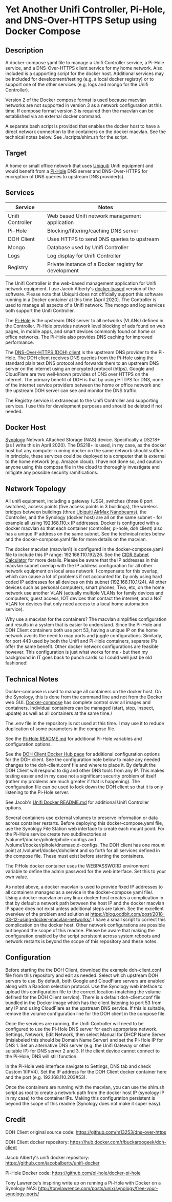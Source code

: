 Yet Another Unifi Controller, Pi-Hole, and DNS-Over-HTTPS Setup using Docker Compose
============================================================================

## Description
A docker-compose yaml file to manage a Unifi Controller service, a Pi-Hole service, and a DNS-Over-HTTPS client service for my home network. Also included is a supporting script for the docker host. Additional services may be included for development/testing (e.g. a local docker registry) or to support one of the other services (e.g. logs and mongo for the Unifi Controller).

Version 2 of the Docker compose format is used because macvlan networks are not supported in version 3 as a network configuration at this time. If compose format version 3 is required then the macvlan can be established via an external docker command.

A separate bash script is provided that enables the docker host to have a direct network connection to the containers on the docker macvlan. See the technical notes below. See ./scripts/shim.sh for the script.

## Target
A home or small office network that uses [Ubiquiti](https://www.ubnt.com) Unifi equipment and would benefit from a [Pi-Hole](https://www.pi-hole.net) DNS server and DNS-Over-HTTPS for encryption of DNS queries to upstream DNS provider(s).

## Services
Service           | Notes
----------------  | ---------------------------------------------
Unifi Controller  | Web based Unifi network management application
Pi-Hole           | Blocking/filtering/caching DNS server
DOH Client        | Uses HTTPS to send DNS queries to upstream
Mongo             | Database used by Unifi Controller
Logs              | Log display for Unifi Controller
Registry          | Private instance of a Docker registry for development

The Unifi Controller is the web-based management application for Unifi network equipment. I use Jacob Alberty's [docker-based](https://github.com/jacobalberty/unifi-docker) version of the software. Please note that Ubiquiti does not officially support this software running in a Docker container at this time (April 2020). The Controller is used to manage all aspects of a Unifi network. The mongo and log services both support the Unifi Controller.

The [Pi-Hole](https://www.pi-hole.net) is the upstream DNS server to all networks (VLANs) defined in the Controller. Pi-Hole provides network level blocking of ads found on web pages, in mobile apps, and smart devices commonly found on home or office networks. The Pi-Hole also provides DNS caching for improved performance.

The [DNS-Over-HTTPS (DOH) client](https://hub.docker.com/r/buckaroogeek/doh-client) is the upstream DNS provider to the Pi-Hole. The DOH client receives DNS queries from the Pi-Hole using the standard plain text DNS protocol and forwards them to an upstream DNS server on the internet using an encrypted protocol (https). Google and CloudFlare are two well-known provides of DNS over HTTPS on the internet. The primary benefit of DOH is that by using HTTPS for DNS, none of the internet service providers between the home or office network and the upstream DOH server can see and monitor the DNS traffic.

The Registry service is extraneous to the Unifi Controller and supporting services. I use this for development purposes and should be deleted if not needed.

## Docker Host
[Synology](https://www.synology.com) Network Attached Storage (NAS) device. Specifically a DS218+ (as I write this in April 2020). The DS218+ is used, in my case, as the docker host but any computer running docker on the same network should suffice. In principle, these services could be deployed to a computer that is external to the home network (e.g. Amazon cloud). I have not done so, and caution anyone using this compose file in the cloud to thoroughly investigate and mitigate any possible security ramifications.

## Network Topology
All unifi equipment, including a gateway (USG), switches (three 8 port switches), access points (five access points in 3 buildings), the wireless bridges between buildings (three [Ubiquiti AirMax Nanobeams](https://www.ui.com/airmax/nanobeam-ac-gen2/)), the Controller, and the Synology (docker host) are all on the same subnet - for example all using 192.168.110.x IP addresses. Docker is configured with a docker macvlan so that each container (controller, pi-hole, doh client) also has a unique IP address on the same subnet. See the technical notes below and the docker-compose.yaml file for more details on the macvlan. 

The docker macvlan (macvlan1) is configured in the docker-compose.yaml file to include this IP range: 192.168.110.192/26. See the [CIDR Subnet Calculator](https://www.xarg.org/tools/subnet-calculator/?q=192.168.110.192%2F26) for more details. Please be aware that the IP addresses in this macvlan subnet overlap with the IP address configuration for all other network equipment on local area network. I compensate for this overlap, which can cause a lot of problems if not accounted for, by only using hard coded IP addresses for all devices on this subnet (192.168.110.1/24). All other devices such as personal computers, smart phones, Tivo, etc, on the home network use another VLAN (actually multiple VLANs for family devices and computers, guest access, IOT devices that contact the internet, and a NoT VLAN for devices that only need access to a local home automation service).

Why use a macvlan for the containers? The macvlan simplifies configuration and results in a system that is easier to understand. Since the Pi-Hole and DOH Client containers both use port 53, having a unique IP on the home network avoids the need to map ports and juggle configurations. Similarly, for port 443 used by both the Unifi and Pi-Hole containers, separate IPs offer the same benefit. Other docker network configurations are feasible however. This configuration is just what works for me - but then my background in IT goes back to punch cards so I could well just be old fashioned!

## Technical Notes

Docker-compose is used to manage all containers on the docker host. On the Synology, this is done from the command line and not from the Docker web GUI. [Docker-compose](https://docs.docker.com/compose/reference/overview/) has complete control over all images and containers. Individual containers can be managed (start, stop, inspect, update) as well as all containers at the same time./

The .env file in the repository is not used at this time. I may use it to reduce duplication of some parameters in the compose file. 

See the [Pi-Hole README.md](https://github.com/pi-hole/docker-pi-hole) for additional Pi-Hole variables and configuration options.

See the [DOH Client Docker Hub page](https://hub.docker.com/r/buckaroogeek/doh-client) for additional configuration options for the DOH client. See the configuration note below to make any needed changes to the doh-client.conf file and where to place it. By default the DOH Client will respond to dig and other DNS tools from any IP. This makes testing easier and in my case not a significant security problem of itself (rather my problems are much greater if that is happening). The configuration file can be used to lock down the DOH client so that it is only listening to the Pi-Hole server.

See Jacob's [Unifi Docker README.md](https://github.com/jacobalberty/unifi-docker) for additional Unifi Controller options. 

Several containers use external volumes to preserve information or data across container restarts. Before deploying this docker-compose.yaml file, use the Synology File Station web interface to create each mount point. For the Pi-Hole service create two subdirectories at /volume1/docker/pihole/pihole-configs and /volume1/docker/pihole/dnsmasq.d-configs. The DOH client has one mount point at /volume1/docker/dohclient and so forth for all services defined in the compose file. These must exist before starting the containers.

The PiHole docker container uses the WEBPASSWORD environment variable to define the admin password for the web interface. Set this to your own value.

As noted above, a docker macvlan is used to provide fixed IP addresses to all containers managed as a service in the docker-compose yaml file/. Using a docker macvlan on any linux docker host creates a complication in that by default a network path between the host IP and the docker macvlan IP space does not exist unless additional steps are taken. See the excellent overview of the problem and solution at https://blog.oddbit.com/post/2018-03-12-using-docker-macvlan-networks/. I have a small script to correct this complication on the docker host. Other network configurations are possible but beyond the scope of this readme. Please be aware that making the configuration enabled by the script persistent across system reboots and network restarts is beyond the scope of this repository and these notes.

## Configuration

Before starting the the DOH Client, download the example doh-client.conf file from this repository and edit as needed. Select which upstream DOH servers to use. By default, both Google and CloudFlare servers are enabled along with a Random selection protocol. Use the Synology web inteface to upload this configuration file to the correct location (matching the volume defined for the DOH Client service). There is a default doh-client.conf file bundled in the Docker image which has the client listening to port 53 from any IP and using CloudFlare as the upstream DNS service. If this is suitable, remove the volume configuration line for the DOH client in the compose file.

Once the services are running, the Unifi Controller will need to be configured to use the Pi-Hole DNS server for each appropriate network. Settings, Network, Edit Network, then select Manual for DHCP Name Server (mislabeled this should be Domain Name Server) and set the Pi-Hole IP for DNS 1. Set an alternative DNS server (e.g. the Unifi Gateway or other suitable IP) for DNS server 2 and 3. If the client device cannot connect to the Pi-Hole, DNS will still function.

In the Pi-Hole web interface navigate to Settings, DNS tab and check Custom 1(IPV4). Set the IP address for the DOH Client docker container here and the port (e.g. 192.168.110.203#53).

Once the containers are running with the macvlan, you can use the shim.sh script as root to create a network path from the docker host IP (synology IP in my case) to the container IPs. Making this configuration persistent is beyond the scope of this readme (Synology does not make it super easy).

## Credit
DOH Client original source code: https://github.com/m13253/dns-over-https

DOH Client docker repository: https://hub.docker.com/r/buckaroogeek/doh-client

Jacob Alberty's unifi docker repository: https://github.com/jacobalberty/unifi-docker

Pi-Hole Docker code: https://github.com/pi-hole/docker-pi-hole

Tony Lawrence's inspiring write up on running a Pi-Hole with Docker on a Synology NAS: http://tonylawrence.com/posts/unix/synology/free-your-synology-ports/


